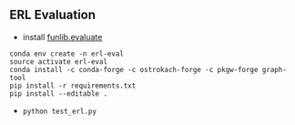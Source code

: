 
ERL Evaluation
---
- install [funlib.evaluate](https://github.com/funkelab/funlib.evaluate)
```
conda env create -n erl-eval
source activate erl-eval
conda install -c conda-forge -c ostrokach-forge -c pkgw-forge graph-tool
pip install -r requirements.txt
pip install --editable .
```
- `python test_erl.py`
